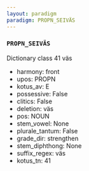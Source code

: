 ```yaml
---
layout: paradigm
paradigm: PROPN_SEIVÄS
---
```

### ` PROPN_SEIVÄS `

Dictionary class 41 väs
* harmony: front
* upos: PROPN
* kotus_av: E
* possessive: False
* clitics: False
* deletion: väs
* pos: NOUN
* stem_vowel: None
* plurale_tantum: False
* grade_dir: strengthen
* stem_diphthong: None
* suffix_regex: väs
* kotus_tn: 41
